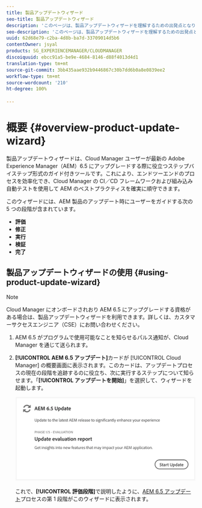 ```yaml
---
title: 製品アップデートウィザード
seo-title: 製品アップデートウィザード
description: 'このページは、製品アップデートウィザードを理解するための出発点となります。 '
seo-description: 'このページは、製品アップデートウィザードを理解するための出発点となります。 '
uuid: 62d68e79-c2ba-4d8b-ba7d-33709014d5b6
contentOwner: jsyal
products: SG_EXPERIENCEMANAGER/CLOUDMANAGER
discoiquuid: ebcc91a5-be9e-4684-8146-d88f4013d4d1
translation-type: tm+mt
source-git-commit: 3bb435aae932b9446867c30b7dd6b0a8e0839ee2
workflow-type: tm+mt
source-wordcount: '210'
ht-degree: 100%

---
```



# 概要 {#overview-product-update-wizard}

製品アップデートウィザードは、Cloud Manager ユーザーが最新の Adobe Experience Manager（AEM）6.5 にアップグレードする際に役立つステップバイステップ形式のガイド付きツールです。これにより、エンドツーエンドのプロセスを効率化でき、Cloud Manager の CI／CD フレームワークおよび組み込み自動テストを使用して AEM のベストプラクティスを確実に順守できます。

このウィザードには、AEM 製品のアップデート時にユーザーをガイドする次の 5 つの段階が含まれています。

* **評価**
* **修正**
* **実行**
* **検証**
* **完了**


## 製品アップデートウィザードの使用 {#using-product-update-wizard}

>[!NOTE]
>
>Cloud Manager にオンボードされおり AEM 6.5 にアップグレードする資格がある場合は、製品アップデートウィザードを利用できます。詳しくは、カスタマーサクセスエンジニア（CSE）にお問い合わせください。

1. AEM 6.5 がプログラムで使用可能なことを知らせるパルス通知が、Cloud Manager を通じて送られます。

1. **[!UICONTROL AEM 6.5 アップデート]**&#x200B;カードが [!UICONTROL Cloud Manager] の概要画面に表示されます。このカードは、アップデートプロセスの現在の段階を追跡するのに役立ち、次に実行するステップについて知らせます。「**[!UICONTROL アップデートを開始]**」を選択して、ウィザードを起動します。

   ![](assets/Start-Update.png)

   これで、**[!UICONTROL 評価段階]**&#x200B;で説明したように、[AEM 6.5 アップデート](evaluation.md)プロセスの第 1 段階がこのウィザードに表示されます。
